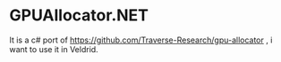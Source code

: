 # GPUAllocator.NET
It is a c# port of https://github.com/Traverse-Research/gpu-allocator , i want to use it in Veldrid.